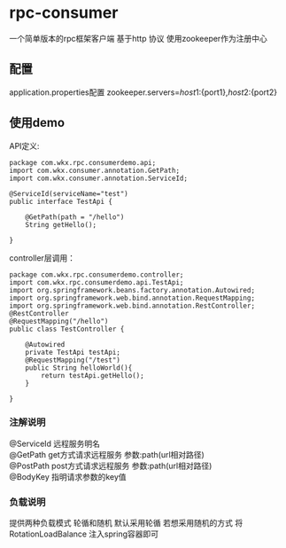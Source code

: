 # rpc-consumer
一个简单版本的rpc框架客户端 基于http 协议 使用zookeeper作为注册中心 

## 配置
application.properties配置
zookeeper.servers=${host1}:${port1},${host2}:${port2}

## 使用demo
API定义:
```
package com.wkx.rpc.consumerdemo.api;
import com.wkx.consumer.annotation.GetPath;
import com.wkx.consumer.annotation.ServiceId;

@ServiceId(serviceName="test")
public interface TestApi {

    @GetPath(path = "/hello")
    String getHello();
    
}
```

controller层调用：
```
package com.wkx.rpc.consumerdemo.controller;
import com.wkx.rpc.consumerdemo.api.TestApi;
import org.springframework.beans.factory.annotation.Autowired;
import org.springframework.web.bind.annotation.RequestMapping;
import org.springframework.web.bind.annotation.RestController;
@RestController
@RequestMapping("/hello")
public class TestController {

    @Autowired
    private TestApi testApi;
    @RequestMapping("/test")
    public String helloWorld(){
        return testApi.getHello();
    }
    
}
```

### 注解说明
@ServiceId 远程服务明名</br>
@GetPath get方式请求远程服务 参数:path(url相对路径)</br>
@PostPath post方式请求远程服务 参数:path(url相对路径)</br>
@BodyKey 指明请求参数的key值</br>

### 负载说明
提供两种负载模式 轮循和随机
默认采用轮循
若想采用随机的方式
将RotationLoadBalance 注入spring容器即可






